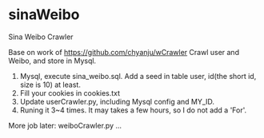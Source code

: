 sinaWeibo
=========

Sina Weibo Crawler

Base on work of https://github.com/chyanju/wCrawler
Crawl user and Weibo, and store in Mysql.

1. Mysql, execute sina_weibo.sql. Add a seed in table user, id(the short id, size is 10) at least.
2. Fill your cookies in cookies.txt
3. Update userCrawler.py, including Mysql config and MY_ID.
4. Runing it 3~4 times. It may takes a few hours, so I do not add a 'For'.


More job later: weiboCrawler.py ... 
